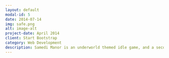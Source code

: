 ```yaml
---
layout: default
modal-id: 5
date: 2014-07-14
img: safe.png
alt: image-alt
project-date: April 2014
client: Start Bootstrap
category: Web Development
description: Samedi Manor is an underworld themed idle game, and a second idle farm type game I’ve worked on. On this project, I successfully managed 5 team members, and oversaw it’s production. I successfully guided it to a completed status with a stable release schedule. 
---
```

